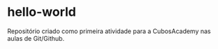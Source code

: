 # hello-world
Repositório criado como primeira atividade para a CubosAcademy nas aulas de Git/Github.
